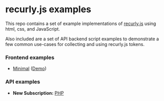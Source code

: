 recurly.js examples
===================

This repo contains a set of example implementations of [recurly.js][recurly-js-repo]
using html, css, and JavaScript.

Also included are a set of API backend script examples to demonstrate a few
common use-cases for collecting and using recurly.js tokens.

### Frontend examples
- [Minimal][example-minimal] ([Demo][example-minimal-demo])

### API examples
- **New Subscription:** [PHP][api-new-sub-php]

[recurly-js-repo]: https://github.com/recurly/recurly-js

[example-minimal]: examples/minimal
[example-minimal-demo]: http://docs.recurly.com/js/examples/minimal

[api-new-sub-php]: api/new-subscription/index.php
